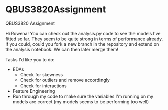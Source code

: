 # QBUS3820Assignment
QBUS3820 Assignment

Hi Rowena!
You can check out the analysis.py code to see the models I've fitted so far. They seem to be quite strong in terms of performance already.
If you could, could you fork a new branch in the repository and extend on the analysis notebook. We can then later merge them!

Tasks I'd like you to do:
- EDAs
  - Check for skewness
  - Check for outliers and remove accordingly
  - Check for interactions
- Feature Engineering
- Run through my code to make sure the variables I'm running on my models are correct (my models seems to be performing too well)
